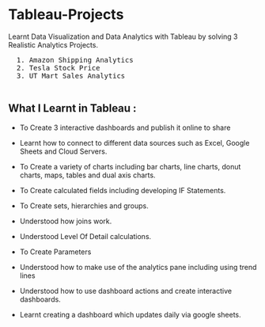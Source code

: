  # Tableau-Projects
Learnt Data Visualization and Data Analytics with Tableau by solving 3 Realistic Analytics Projects.

  <pre>
  1. Amazon Shipping Analytics   
  2. Tesla Stock Price 
  3. UT Mart Sales Analytics 
  </pre>  

## What I Learnt in Tableau :
  
  - To Create 3 interactive dashboards and publish it online to share
 
  - Learnt how to connect to different data sources such as Excel, Google Sheets and Cloud Servers.

  - To Create a variety of charts including bar charts, line charts, donut charts, maps, tables and dual axis charts.

  - To Create calculated fields including developing IF Statements.

  - To Create sets, hierarchies and groups.

  - Understood how joins work.

  - Understood Level Of Detail calculations.

  - To Create Parameters

  - Understood how to make use of the analytics pane including using trend lines

  - Understood how to use dashboard actions and create interactive dashboards.

  - Learnt creating a dashboard which updates daily via google sheets.            

  
  
